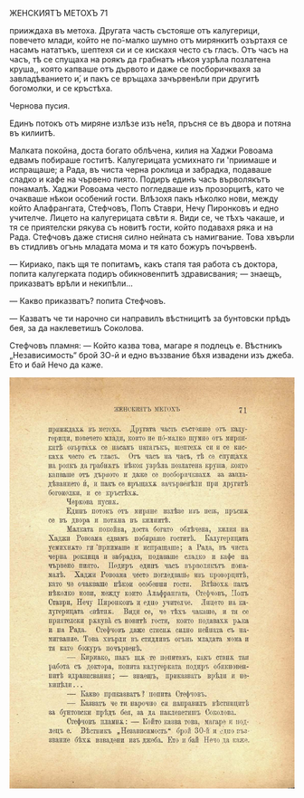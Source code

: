 ﻿ЖЕНСКИЯТЪ МЕТОХЪ	71

прииждаха въ метоха. Другата часть състояше отъ калугерици, повечето млади, който не по́-малко шумно отъ мирянкитѣ озъртахя се насамъ нататъкъ, шептехя си и се кискахя често съ гласъ. Отъ часъ на часъ, тѣ се спущаха на роякъ да грабнатъ нѣкоя узрѣла позлатена круша,, която капваше отъ дървото и даже се посборичквахя за завладѣванието и́, и пакъ се връщаха зачървенѣли при другитѣ богомолки, и се кръстѣха.

Чернова пусия.

Единъ потокъ отъ миряне излѣзе изъ не1я, пръсня се въ двора и потяна въ килиитѣ.

Малката покойна, доста богато облѣчена, килия на Хаджи Ровоама едвамъ побираше гоститѣ. Калугерицата усмихнато ги 'приимаше и испращаше; а Рада, въ чиста черна роклица и забрадка, подаваше сладко и кафе на чървено пиято. Подиръ единъ часъ върволякътъ понамалѣ. Хаджи Ровоама често погледваше изъ прозорцитѣ, като че очакваше нѣкои особений гости. Влѣзохя пакъ нѣколко нови, между който Алафрангата, Стефчовъ, Попъ Ставри, Нечу Пиронковъ и едно учителче. Лицето на калугерицата свѣти я. Види се, че тѣхъ чакаше, и тя се приятелски рякува съ новитѣ гости, който подавахя ряка и на Рада. Стефчовъ даже стисня силно нейната съ намигвание. Това хвърли въ стидливъ огънь младата мома и тя като божуръ почървенѣ.

— Кириако, пакъ щя те попитамъ, какъ стапя тая работа съ доктора, попита калугерката подиръ обикновенпитѣ здрависвания; — знаещъ, приказватъ врѣли и некипѣли...

— Какво приказватъ? попита Стефчовъ.

— Казватъ че ти нарочно си направилъ вѣстницитѣ за бунтовски прѣдъ бея, за да наклеветишъ Соколова.

Стефчовъ пламня: — Който казва това, магаре я подлецъ е. Вѣстникъ „Независимость“ брой ЗО-й и едно въззвание бѣхя извадени изъ джеба. Ето и бай Нечо да каже.

![original](../images/084.jpg)

